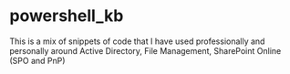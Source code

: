 # powershell_kb
This is a mix of snippets of code that I have used professionally and personally around Active Directory, File Management, SharePoint Online (SPO and PnP)

